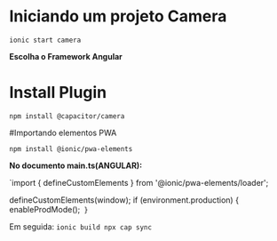 # Iniciando um projeto Camera
`ionic start camera`

**Escolha o Framework Angular**

# Install Plugin 

`npm install @capacitor/camera`

#Importando elementos PWA ​

`npm install @ionic/pwa-elements`

**No documento main.ts(ANGULAR):**

`import { defineCustomElements } from '@ionic/pwa-elements/loader';

defineCustomElements(window);
if (environment.production) {
  enableProdMode();`
}`

Em seguida:
`ionic build
npx cap sync
`

